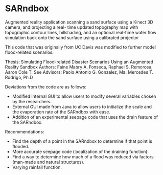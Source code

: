 # SARndbox
Augmented reality application scanning a sand surface using a Kinect 3D camera, and projecting a real- time updated topography map with topographic contour lines, hillshading, and an optional real-time water flow simulation back onto the sand surface using a calibrated projector

This code that was originally from UC Davis was modified to further model flood-related scenarios.

Thesis: Simulating Flood-related Disaster Scenarios Using an Augmented Reality Sandbox
Authors: Faine Mabry A. Fonseca, Raphael S. Remorosa, Aaron Cole T. See
Advisors: Paolo Antonio G. Gonzalez, Ma. Mercedes T. Rodrigo, Ph.D

Deviations from the code are as follows:
 - Modified internal GUI to allow users to modify several variables chosen by the researchers.
 - External GUI made from Java to allow users to initialize the scale and the evaporation rate of the SARndbox with ease.
 - Addition of an experimental seepage code that uses the drain feature of the SARndbox.

Recommendations:
 - Find the depth of a point in the SARndbox to determine if that point is flooded.
 - More accurate seepage code (localization of the draining function).
 - Find a way to determine how much of a flood was reduced via factors (man-made and natural structures).
 - Varying rainfall function.
